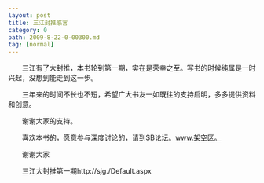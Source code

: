 ```yaml
---
layout: post
title: 三江封推感言
category: 0
path: 2009-8-22-0-00300.md
tag: [normal]
---
```


　　三江有了大封推，本书轮到第一期，实在是荣幸之至。写书的时候纯属是一时兴起，没想到能走到这一步。

　　三年来的时间不长也不短，希望广大书友一如既往的支持启明，多多提供资料和创意。

　　谢谢大家的支持。

　　喜欢本书的，愿意参与深度讨论的，请到SB论坛。www.架空区。

　　谢谢大家

　　三江大封推第一期http://sjg./Default.aspx
